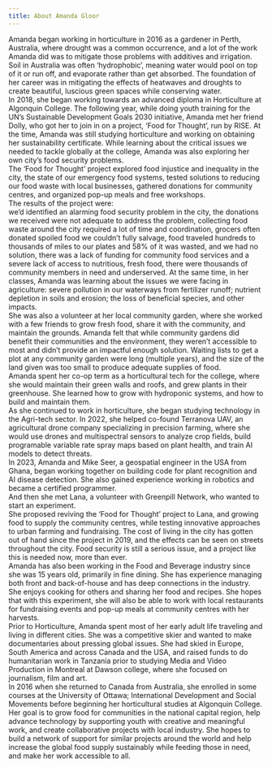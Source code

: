 ```yaml
---
title: About Amanda Gloor
---
```


Amanda began working in horticulture in 2016 as a gardener in Perth, Australia, where drought was a common occurrence, and a lot of the work Amanda did was to mitigate those problems with additives and irrigation. Soil in Australia was often ‘hydrophobic’, meaning water would pool on top of it or run off, and evaporate rather than get absorbed. The foundation of her career was in mitigating the effects of heatwaves and droughts to create beautiful, luscious green spaces while conserving water.
<br>
In 2018, she began working towards an advanced diploma in Horticulture at Algonquin College. The following year, while doing youth training for the UN’s Sustainable Development Goals 2030 initiative, Amanda met her friend Dolly, who got her to join in on a project, ‘Food for Thought’, run by RISE. At the time, Amanda was still studying horticulture and working on obtaining her sustainability certificate. While learning about the critical issues we needed to tackle globally at the college, Amanda was also exploring her own city’s food security problems.
<br>
The ‘Food for Thought’ project explored food injustice and inequality in the city, the state of our emergency food systems, tested solutions to reducing our food waste with local businesses, gathered donations for community centres, and organized pop-up meals and free workshops.
<br>
The results of the project were:
<br>
we’d identified an alarming food security problem in the city, the donations we received were not adequate to address the problem, collecting food waste around the city required a lot of time and coordination, grocers often donated spoiled food we couldn’t fully salvage, food traveled hundreds to thousands of miles to our plates and 58% of it was wasted, and we had no solution, there was a lack of funding for community food services and a severe lack of access to nutritious, fresh food, there were thousands of community members in need and underserved. At the same time, in her classes, Amanda was learning about the issues we were facing in agriculture: severe pollution in our waterways from fertilizer runoff; nutrient depletion in soils and erosion; the loss of beneficial species, and other impacts.
<br>
She was also a volunteer at her local community garden, where she worked with a few friends to grow fresh food, share it with the community, and maintain the grounds. Amanda felt that while community gardens did benefit their communities and the environment, they weren’t accessible to most and didn’t provide an impactful enough solution. Waiting lists to get a plot at any community garden were long (multiple years), and the size of the land given was too small to produce adequate supplies of food.
<br>
Amanda spent her co-op term as a horticultural tech for the college, where she would maintain their green walls and roofs, and grew plants in their greenhouse. She learned how to grow with hydroponic systems, and how to build and maintain them.
<br>
As she continued to work in horticulture, she began studying technology in the Agri-tech sector. In 2022, she helped co-found Terranova UAV, an agricultural drone company specializing in precision farming, where she would use drones and multispectral sensors to analyze crop fields, build programable variable rate spray maps based on plant health, and train AI models to detect threats.
<br>
In 2023, Amanda and Mike Seer, a geospatial engineer in the USA from Ghana, began working together on building code for plant recognition and AI disease detection. She also gained experience working in robotics and became a certified programmer.
<br>
And then she met Lana, a volunteer with Greenpill Network, who wanted to start an experiment.
<br>
She proposed reviving the ‘Food for Thought’ project to Lana, and growing food to supply the community centres, while testing innovative approaches to urban farming and fundraising. The cost of living in the city has gotten out of hand since the project in 2019, and the effects can be seen on streets throughout the city. Food security is still a serious issue, and a project like this is needed now, more than ever.
<br>
Amanda has also been working in the Food and Beverage industry since she was 15 years old, primarily in fine dining. She has experience managing both front and back-of-house and has deep connections in the industry. She enjoys cooking for others and sharing her food and recipes. She hopes that with this experiment, she will also be able to work with local restaurants for fundraising events and pop-up meals at community centres with her harvests.
<br>
Prior to Horticulture, Amanda spent most of her early adult life traveling and living in different cities. She was a competitive skier and wanted to make documentaries about pressing global issues. She had skied in Europe, South America and across Canada and the USA, and raised funds to do humanitarian work in Tanzania prior to studying Media and Video Production in Montreal at Dawson college, where she focused on journalism, film and art.
<br>
In 2016 when she returned to Canada from Australia, she enrolled in some courses at the University of Ottawa; International Development and Social Movements before beginning her horticultural studies at Algonquin College.
<br>
Her goal is to grow food for communities in the national capital region, help advance technology by supporting youth with creative and meaningful work, and create collaborative projects with local industry. She hopes to build a network of support for similar projects around the world and help increase the global food supply sustainably while feeding those in need, and make her work accessible to all.


